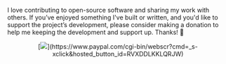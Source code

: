 I love contributing to open-source software and sharing my work with others. If you’ve enjoyed something I've built or written, and you'd like to support the project’s development, please consider making a donation to help me keeping the development and support up. Thanks! :cake:

<center>
[<img src="http://i.imgur.com/yLbW5mG.png" class="no-lightbox">](https://www.paypal.com/cgi-bin/webscr?cmd=_s-xclick&hosted_button_id=RVXDDLKKLQRJW)